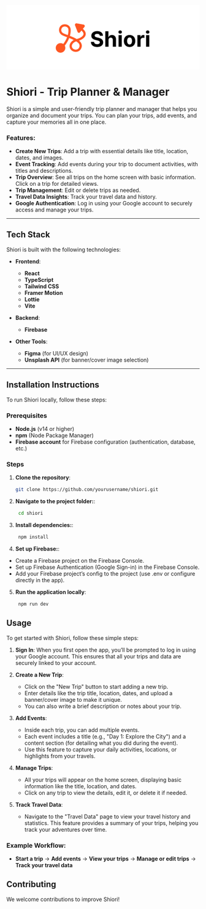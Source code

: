 ![Shiori Banner Image](/public/shiori-banner.jpg)

# Shiori - Trip Planner & Manager

Shiori is a simple and user-friendly trip planner and manager that helps you organize and document your trips. You can plan your trips, add events, and capture your memories all in one place.

### Features:

- **Create New Trips**: Add a trip with essential details like title, location, dates, and images.
- **Event Tracking**: Add events during your trip to document activities, with titles and descriptions.
- **Trip Overview**: See all trips on the home screen with basic information. Click on a trip for detailed views.
- **Trip Management**: Edit or delete trips as needed.
- **Travel Data Insights**: Track your travel data and history.
- **Google Authentication**: Log in using your Google account to securely access and manage your trips.

---

## Tech Stack

Shiori is built with the following technologies:

- **Frontend**:

  - **React**
  - **TypeScript**
  - **Tailwind CSS**
  - **Framer Motion**
  - **Lottie**
  - **Vite**

- **Backend**:

  - **Firebase**

- **Other Tools**:
  - **Figma** (for UI/UX design)
  - **Unsplash API** (for banner/cover image selection)

---

## Installation Instructions

To run Shiori locally, follow these steps:

### Prerequisites

- **Node.js** (v14 or higher)
- **npm** (Node Package Manager)
- **Firebase account** for Firebase configuration (authentication, database, etc.)

### Steps

1. **Clone the repository**:

   ```bash
   git clone https://github.com/yourusername/shiori.git
   ```

2. **Navigate to the project folder:**:

   ```bash
    cd shiori
   ```

3. **Install dependencies:**:

   ```bash
    npm install
   ```

4. **Set up Firebase:**:

- Create a Firebase project on the Firebase Console.
- Set up Firebase Authentication (Google Sign-in) in the Firebase Console.
- Add your Firebase project’s config to the project (use .env or configure directly in the app).

5. **Run the application locally**:
   ```bash
    npm run dev
   ```

## Usage

To get started with Shiori, follow these simple steps:

1. **Sign In**: When you first open the app, you’ll be prompted to log in using your Google account. This ensures that all your trips and data are securely linked to your account.

2. **Create a New Trip**:

   - Click on the "New Trip" button to start adding a new trip.
   - Enter details like the trip title, location, dates, and upload a banner/cover image to make it unique.
   - You can also write a brief description or notes about your trip.

3. **Add Events**:

   - Inside each trip, you can add multiple events.
   - Each event includes a title (e.g., "Day 1: Explore the City") and a content section (for detailing what you did during the event).
   - Use this feature to capture your daily activities, locations, or highlights from your travels.

4. **Manage Trips**:

   - All your trips will appear on the home screen, displaying basic information like the title, location, and dates.
   - Click on any trip to view the details, edit it, or delete it if needed.

5. **Track Travel Data**:
   - Navigate to the "Travel Data" page to view your travel history and statistics. This feature provides a summary of your trips, helping you track your adventures over time.

### Example Workflow:

- **Start a trip** → **Add events** → **View your trips** → **Manage or edit trips** → **Track your travel data**

## Contributing

We welcome contributions to improve Shiori!
